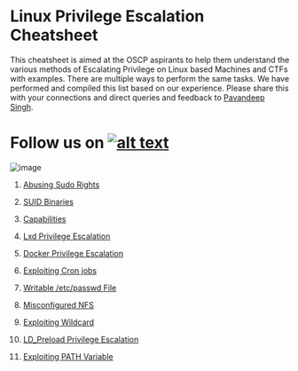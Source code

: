# Linux Privilege Escalation Cheatsheet

This cheatsheet is aimed at the OSCP aspirants to help them understand the various methods of Escalating Privilege on Linux based Machines and CTFs with examples. There are multiple ways to perform the same tasks. We have performed and compiled this list based on our experience. Please share this with your connections and direct queries and feedback to [Pavandeep Singh](https://twitter.com/pavan2318).

[1.1]: http://i.imgur.com/tXSoThF.png
[1]: http://www.twitter.com/hackinarticles
# Follow us on [![alt text][1.1]][1]

![image](https://user-images.githubusercontent.com/23155361/82759142-068cb380-9e09-11ea-8c56-5a71981404c0.png)

1. [Abusing Sudo Rights](https://www.hackingarticles.in/linux-privilege-escalation-using-exploiting-sudo-rights/)

2. [SUID Binaries](https://www.hackingarticles.in/linux-privilege-escalation-using-suid-binaries/)

3. [Capabilities](https://www.hackingarticles.in/linux-privilege-escalation-using-capabilities/)

4. [Lxd Privilege Escalation](https://www.hackingarticles.in/lxd-privilege-escalation/)

5. [Docker Privilege Escalation](https://www.hackingarticles.in/docker-privilege-escalation/)

6. [Exploiting Cron jobs](https://www.hackingarticles.in/linux-privilege-escalation-by-exploiting-cron-jobs/)

7. [Writable /etc/passwd File](https://www.hackingarticles.in/editing-etc-passwd-file-for-privilege-escalation/)

8. [Misconfigured NFS](https://www.hackingarticles.in/linux-privilege-escalation-using-misconfigured-nfs/)

9. [Exploiting Wildcard](https://www.hackingarticles.in/exploiting-wildcard-for-privilege-escalation/)

10. [LD_Preload Privilege Escalation](https://www.hackingarticles.in/linux-privilege-escalation-using-ld_preload/)

11. [Exploiting PATH Variable](https://www.hackingarticles.in/linux-privilege-escalation-using-path-variable/)

